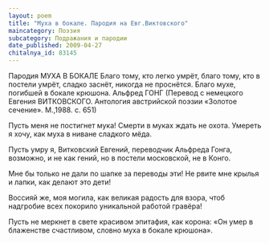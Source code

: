 ```yaml
---
layout: poem
title: "Муха в бокале. Пародия на Евг.Виктовского"
maincategory: Поэзия
subcategory: Подражания и пародии
date_published: 2009-04-27
chitalnya_id: 83145
---
```





Пародия
МУХА В БОКАЛЕ
Благо тому, кто легко умрёт,
благо тому, кто в постели умрёт,
сладко заснёт, никогда не проснётся.
Благо мухе, погибшей в бокале крюшона.
Альфред ГОНГ
(Перевод с немецкого Евгения ВИТКОВСКОГО.
Антология австрийской поэзии «Золотое сечение». 
М.,1988. с. 651) 

Пусть меня не постигнет мука!
Смерти в муках ждать не охота.
Умереть я хочу, как муха
в ниване сладкого мёда.

Пусть умру я, Витковский Евгений,
переводчик Альфреда Гонга,
возможно, и не как гений,
но в постели московской, не в Конго.

Мне бы только не дали по шапке
за переводы эти!
Не рвите мне крылья и лапки,
как делают это дети!

Воссияй же, моя могила,
как великая радость для взора,
чтоб надгробие всех покорило
уникальной работой гравёра!

Пусть не меркнет в свете красивом
эпитафия, как корона:
«Он умер в блаженстве счастливом,
словно муха в бокале крюшона».

 





